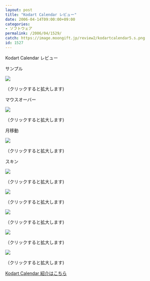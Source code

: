 ```yaml
---
layout: post
title: "Kodart Calendar レビュー"
date: 2006-04-14T09:00:00+09:00
categories:
- ソフトウェア
permalink: /2006/04/1529/
catch: https://image.moongift.jp/review2/kodartcalendar5.s.png
id: 1527
---
```

Kodart Calendar レビュー  
<!--more-->

サンプル

  

[![](https://image.moongift.jp/review2/kodartcalendar1.s.png)](https://image.moongift.jp/review2/kodartcalendar1.png)  
  
（クリックすると拡大します)

  

マウスオーバー

  

[![](https://image.moongift.jp/review2/kodartcalendar2.s.png)](https://image.moongift.jp/review2/kodartcalendar2.png)  
  
（クリックすると拡大します)

  

月移動

  

[![](https://image.moongift.jp/review2/kodartcalendar3.s.png)](https://image.moongift.jp/review2/kodartcalendar3.png)  
  
（クリックすると拡大します)

  

スキン

  

[![](https://image.moongift.jp/review2/kodartcalendar4.s.png)](https://image.moongift.jp/review2/kodartcalendar4.png)  
  
（クリックすると拡大します)

  

[![](https://image.moongift.jp/review2/kodartcalendar5.s.png)](https://image.moongift.jp/review2/kodartcalendar5.png)  
  
（クリックすると拡大します)

  

[![](https://image.moongift.jp/review2/kodartcalendar6.s.png)](https://image.moongift.jp/review2/kodartcalendar6.png)  
  
（クリックすると拡大します)

  

[![](https://image.moongift.jp/review2/kodartcalendar7.s.png)](https://image.moongift.jp/review2/kodartcalendar7.png)  
  
（クリックすると拡大します)

  

[![](https://image.moongift.jp/review2/kodartcalendar8.s.png)](https://image.moongift.jp/review2/kodartcalendar8.png)  
  
（クリックすると拡大します)

  

[Kodart Calendar 紹介はこちら](http://fw.moongift.jp/intro/i-1526.html)

